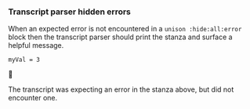 ### Transcript parser hidden errors

When an expected error is not encountered in a `unison :hide:all:error` block
then the transcript parser should print the stanza
and surface a helpful message.

``` unison :hide:all:error
myVal = 3
```

🛑

The transcript was expecting an error in the stanza above, but did not encounter one.
